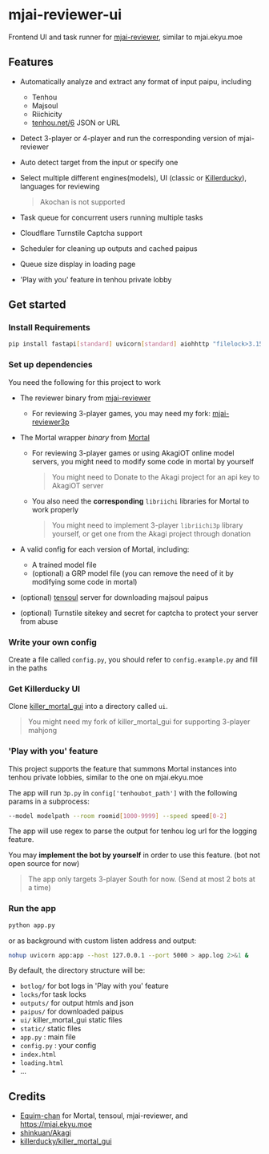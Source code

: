 # mjai-reviewer-ui

Frontend UI and task runner for [mjai-reviewer](https://github.com/Equim-chan/mjai-reviewer), similar to mjai.ekyu.moe

## Features

- Automatically analyze and extract any format of input paipu, including

  - Tenhou
  - Majsoul
  - Riichicity
  - [tenhou.net/6](https://tenhou.net/6) JSON or URL

- Detect 3-player or 4-player and run the corresponding version of mjai-reviewer

- Auto detect target from the input or specify one

- Select multiple different engines(models), UI (classic or [Killerducky](https://github.com/killerducky/killer_mortal_gui)), languages for reviewing

  > Akochan is not supported

- Task queue for concurrent users running multiple tasks

- Cloudflare Turnstile Captcha support

- Scheduler for cleaning up outputs and cached paipus

- Queue size display in loading page

- 'Play with you' feature in tenhou private lobby


## Get started

### Install Requirements

```bash
pip install fastapi[standard] uvicorn[standard] aiohhttp "filelock>3.15" toml
```

### Set up dependencies

You need the following for this project to work

- The reviewer binary from [mjai-reviewer](https://github.com/Equim-chan/mjai-reviewer)

  - For reviewing 3-player games, you may need my fork: [mjai-reviewer3p](https://github.com/hidacow/mjai-reviewer3p/)

- The Mortal wrapper *binary* from [Mortal](https://github.com/Equim-chan/Mortal)

  - For reviewing 3-player games or using AkagiOT online model servers, you might need to modify some code in mortal by yourself

    > You might need to Donate to the Akagi project for an api key to AkagiOT server

  - You also need the **corresponding** `libriichi` libraries for Mortal to work properly

    > You might need to implement 3-player `libriichi3p` library yourself, or get one from the Akagi project through donation

- A valid config for each version of Mortal, including:

  - A trained model file
  - (optional) a GRP model file (you can remove the need of it by modifying some code in mortal)

- (optional) [tensoul](https://github.com/Equim-chan/tensoul) server for downloading majsoul paipus

- (optional) Turnstile sitekey and secret for captcha to protect your server from abuse

### Write your own config

Create a file called `config.py`, you should refer to `config.example.py` and fill in the paths

### Get Killerducky UI

Clone [killer_mortal_gui](https://github.com/killerducky/killer_mortal_gui) into a directory called `ui`.

> You might need my fork of killer_mortal_gui for supporting 3-player mahjong

### 'Play with you' feature

This project supports the feature that summons Mortal instances into tenhou private lobbies, similar to the one on mjai.ekyu.moe

The app will run `3p.py`  in `config['tenhoubot_path']` with the following params in a subprocess:

```bash
--model modelpath --room roomid[1000-9999] --speed speed[0-2]
```

The app will use regex to parse the output for tenhou log url for the logging feature.

You may **implement the bot by yourself** in order to use this feature. (bot not open source for now)

> The app only targets 3-player South for now. (Send at most 2 bots at a time)

### Run the app

```bash
python app.py
```

or as background with custom listen address and output:

```bash
nohup uvicorn app:app --host 127.0.0.1 --port 5000 > app.log 2>&1 &
```

By default, the directory structure will be:

- `botlog/` for bot logs in 'Play with you' feature
- `locks/`for task locks
- `outputs/` for output htmls and json
- `paipus/` for downloaded paipus
- `ui/` killer_mortal_gui static files
- `static/` static files
- `app.py` : main file
- `config.py` : your config
- `index.html`
- `loading.html`
- ...

## Credits

- [Equim-chan](https://github.com/Equim-chan) for Mortal, tensoul, mjai-reviewer, and <https://mjai.ekyu.moe>
- [shinkuan/Akagi](https://github.com/shinkuan/Akagi/)
- [killerducky/killer_mortal_gui](https://github.com/killerducky/killer_mortal_gui)
